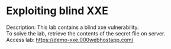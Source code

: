 # Exploiting blind XXE
Description: 
This lab contains a blind xxe vulnerability.\
To solve the lab, retrieve the contents of the secret file on server.\
Access lab: https://demo-xxe.000webhostapp.com/